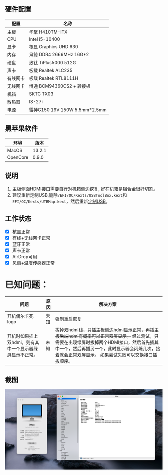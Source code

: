 ## 硬件配置

| 配置  |  名称 |
|---|---|
| 主板  | 华擎 H410TM-ITX  |
| CPU  |  Intel i5-10400  |
| 显卡  |  核显 Graphics UHD 630  |
| 内存  |  枭鲸 DDR4 2666MHz 16G*2  |
| 硬盘  |  致钛 TiPlus5000 512G  |
| 声卡  |  板载 Realtek ALC235  |
| 有线网卡  |  板载 Realtek RTL8111H  |
| 无线网卡  |  博通 BCM94360CS2 + 转接板  |
| 机箱  |  SKTC TX03  |
| 散热器 | IS-27i |
| 电源 | 雷神G150 19V 150W 5.5mm*2.5mm |

## 黑苹果软件

| 环境  |  版本 |
|---|---|
| MacOS  |  13.2.1  |
| OpenCore  |  0.9.0  |

## 说明
1. 主板侧面HDMI接口需要自行对机箱侧边挖孔, 好在机箱是铝合金很好切割。
2. 建议重新定制USB,删除`/EFI/OC/Kexts/USBToolBox.kext`和`EFI/OC/Kexts/UTBMap.kext`，然后重新[定制USB](https://apple.sqlsec.com/6-%E5%AE%9E%E7%94%A8%E5%A7%BF%E5%8A%BF/6-1/)。

## 工作状态
- [x] 核显正常
- [x] 有线+无线网卡正常
- [x] 蓝牙正常
- [x] 声卡正常
- [x] AirDrop可用
- [x] 风扇+温度传感器正常 

# 已知问题：
|问题| 原因 |解决方案|
|---|---|---|
|开机偶尔卡死logo| 未知 |强制重启恢复|
|开机时如果插上双hdmi，则有其中一个显示器绿屏显示不正常。| 未知 |~~拔掉双hdmi线，只插主板侧边hdmi显示正常，再插主板后端hdmi有概率可以正常双屏显示。~~ 经过测试，只需要在出现绿屏时拔掉两个HDMI接口，然后首先插其中一个，然后再插另一个，此时显示器会闪烁几次，接着就会正常双屏显示。 如果尝试失败可以交换接口插拔顺序。|

## 截图
![image](./Docs/info.png)
